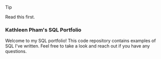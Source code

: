 > [!TIP]
> Read this first.


### Kathleen Pham's SQL Portfolio

Welcome to my SQL portfolio! This code repository contains examples of SQL I've written. Feel free to take a look and reach out if you have any questions.
